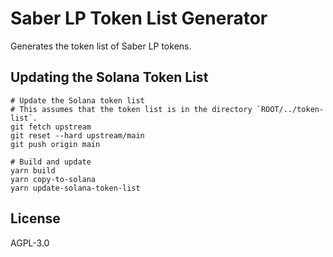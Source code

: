 # Saber LP Token List Generator

Generates the token list of Saber LP tokens.

## Updating the Solana Token List

```
# Update the Solana token list
# This assumes that the token list is in the directory `ROOT/../token-list`.
git fetch upstream
git reset --hard upstream/main
git push origin main

# Build and update
yarn build
yarn copy-to-solana
yarn update-solana-token-list
```

## License

AGPL-3.0
